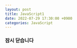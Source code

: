 ```yaml
---
layout: post
title: JavaScript1
date: 2022-07-29 17:30:00 +0900
categories: JavaScript
---
```

### 잠시 닫습니다